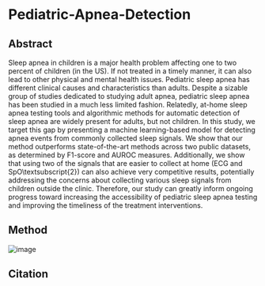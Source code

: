# Pediatric-Apnea-Detection

## Abstract
Sleep apnea in children is a major health problem affecting one to two percent of children (in the US). If not treated in a timely manner, it can also lead to other physical and mental health issues. Pediatric sleep apnea has different clinical causes and characteristics than adults. Despite a sizable group of studies dedicated to studying adult apnea, pediatric sleep apnea has been studied in a much less limited fashion. Relatedly, at-home sleep apnea testing tools and algorithmic methods for automatic detection of sleep apnea are widely present for adults, but not children. In this study, we target this gap by presenting a machine learning-based model for detecting apnea events from commonly collected sleep signals. We show that our method outperforms state-of-the-art methods across two public datasets, as determined by F1-score and AUROC measures. Additionally, we show that using two of the signals that are easier to collect at home (ECG and SpO\textsubscript{2}) can also achieve very competitive results, potentially addressing the concerns about collecting various sleep signals from children outside the clinic. Therefore, our study can greatly inform ongoing progress toward increasing the accessibility of pediatric sleep apnea testing and improving the timeliness of the treatment interventions. 

## Method


![image](https://github.com/healthylaife/Pediatric-Apnea-Detection/assets/62315376/08a9e6fa-811b-4fb0-b538-18746f4e8d05)


## Citation

